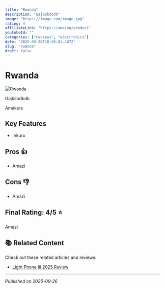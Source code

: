 ```yaml
---
title: "Rwanda"
description: "Gajksbdbdb"
image: "https://image.com/image.jpg"
rating: 4
affiliateLink: "https://amazon/product"
youtubeId: ""
categories: ["reviews", "electronics"]
date: "2025-09-26T18:36:01.407Z"
slug: "rwanda"
draft: false
---
```


# Rwanda

![Rwanda](https://image.com/image.jpg)

Gajksbdbdb

Amakuru


## Key Features

- Inkuru



## Pros 👍

- Amazi



## Cons 👎

- Amazi


## Final Rating: 4/5 ⭐

Amazi


## 📚 Related Content

Check out these related articles and reviews:

- [Light Phone Iii 2025 Review](https://reviewindex.pages.dev/review/light-phone-iii-2025-review)


---

*Published on 2025-09-26*

